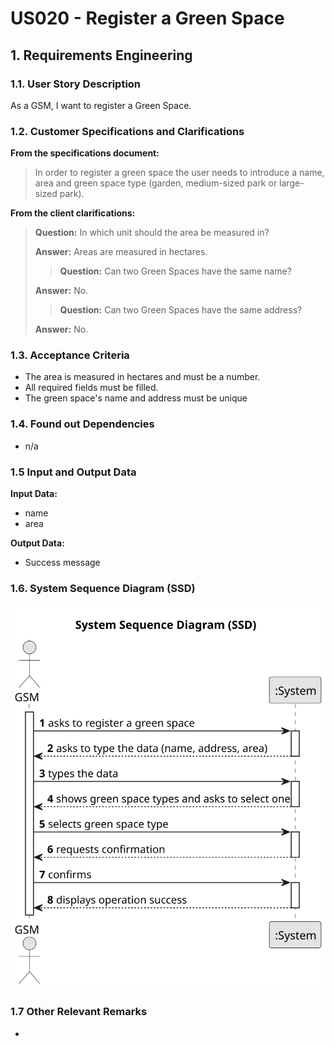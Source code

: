 # US020 - Register a Green Space


## 1. Requirements Engineering

### 1.1. User Story Description

As a GSM, I want to register a Green Space. 

### 1.2. Customer Specifications and Clarifications 

**From the specifications document:**

> In order to register a green space the user needs to introduce a name, area and green space type (garden, medium-sized park or large-sized park).

**From the client clarifications:**

> **Question:** In which unit should the area be measured in?
>
> **Answer:** Areas are measured in hectares.
> 
> > **Question:** Can two Green Spaces have the same name?
>
> **Answer:** No.
>
> > **Question:** Can two Green Spaces have the same address?
>
> **Answer:** No.
### 1.3. Acceptance Criteria

* The area is measured in hectares and must be a number.
* All required fields must be filled.
* The green space's name and address must be unique

### 1.4. Found out Dependencies

* n/a

### 1.5 Input and Output Data

**Input Data:**

* name
* area

**Output Data:**

* Success message

### 1.6. System Sequence Diagram (SSD)

![System Sequence Diagram - Alternative One](svg/us020-system-sequence-diagram.svg)

### 1.7 Other Relevant Remarks

* 